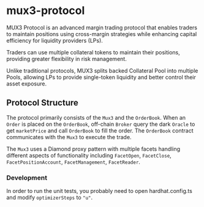 # mux3-protocol

MUX3 Protocol is an advanced margin trading protocol that enables traders to maintain positions using cross-margin strategies while enhancing capital efficiency for liquidity providers (LPs).

Traders can use multiple collateral tokens to maintain their positions, providing greater flexibility in risk management.

Unlike traditional protocols, MUX3 splits backed Collateral Pool into multiple Pools, allowing LPs to provide single-token liquidity and better control their asset exposure.

## Protocol Structure

The protocol primarily consists of the `Mux3` and the `OrderBook`. When an `Order` is placed on the `OrderBook`, off-chain `Broker` query the dark `Oracle` to get `marketPrice` and call `OrderBook` to fill the order. The `OrderBook` contract communicates with the `Mux3` to execute the trade.

The `Mux3` uses a Diamond proxy pattern with multiple facets handling different aspects of functionality including `FacetOpen`, `FacetClose`, `FacetPositionAccount`, `FacetManagement`, `FacetReader`.

### Development

In order to run the unit tests, you probably need to open hardhat.config.ts and modify `optimizerSteps` to `"u"`.
